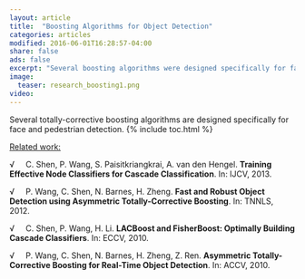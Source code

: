 ```yaml
---
layout: article
title:  "Boosting Algorithms for Object Detection"
categories: articles
modified: 2016-06-01T16:28:57-04:00
share: false
ads: false
excerpt: "Several boosting algorithms were designed specifically for fast object detection. Our studies on boosting algorithms were from a new perspective, i.e., the dual formation of boosting algorithms."
image:
  teaser: research_boosting1.png
video:
---
```


Several totally-corrective boosting algorithms are designed specifically for face and pedestrian detection. 
{% include toc.html %}

<u>Related work:</u>

&radic; &nbsp; &nbsp; C. Shen, P. Wang, S. Paisitkriangkrai, A. van den Hengel. **Training Effective Node Classifiers for Cascade Classification**. In: IJCV, 2013.

&radic; &nbsp; &nbsp; P. Wang, C. Shen, N. Barnes, H. Zheng. **Fast and Robust Object Detection using Asymmetric Totally-Corrective Boosting**. In: TNNLS, 2012.

&radic; &nbsp; &nbsp; C. Shen, P. Wang, H. Li. **LACBoost and FisherBoost: Optimally Building Cascade Classifiers**. In: ECCV, 2010.

&radic; &nbsp; &nbsp; P. Wang, C. Shen, N. Barnes, H. Zheng, Z. Ren. **Asymmetric Totally-Corrective Boosting for Real-Time Object Detection**. In: ACCV, 2010.